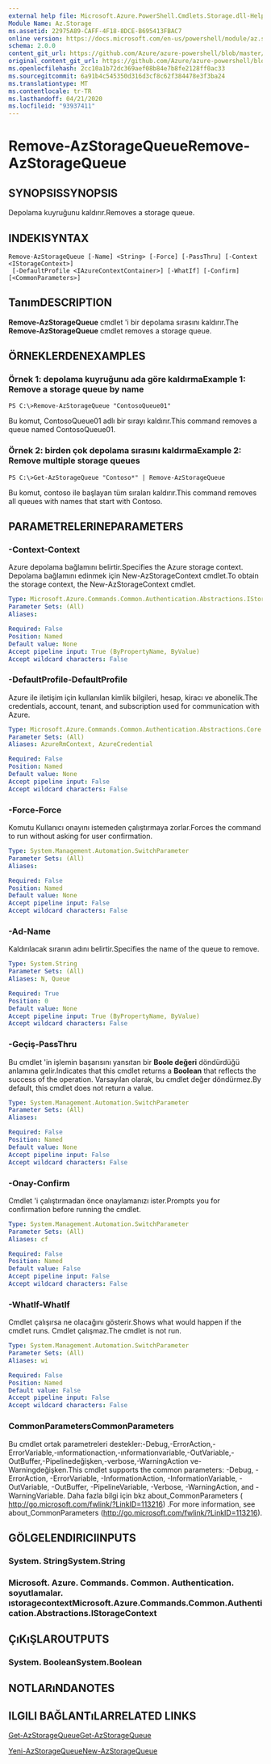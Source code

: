 ```yaml
---
external help file: Microsoft.Azure.PowerShell.Cmdlets.Storage.dll-Help.xml
Module Name: Az.Storage
ms.assetid: 22975A89-CAFF-4F18-8DCE-B695413FBAC7
online version: https://docs.microsoft.com/en-us/powershell/module/az.storage/remove-azstoragequeue
schema: 2.0.0
content_git_url: https://github.com/Azure/azure-powershell/blob/master/src/Storage/Storage.Management/help/Remove-AzStorageQueue.md
original_content_git_url: https://github.com/Azure/azure-powershell/blob/master/src/Storage/Storage.Management/help/Remove-AzStorageQueue.md
ms.openlocfilehash: 2cc10a1b72dc369aef08b84e7b8fe2128ff0ac33
ms.sourcegitcommit: 6a91b4c545350d316d3cf8c62f384478e3f3ba24
ms.translationtype: MT
ms.contentlocale: tr-TR
ms.lasthandoff: 04/21/2020
ms.locfileid: "93937411"
---
```

# <span data-ttu-id="942c5-101">Remove-AzStorageQueue</span><span class="sxs-lookup"><span data-stu-id="942c5-101">Remove-AzStorageQueue</span></span>

## <span data-ttu-id="942c5-102">SYNOPSIS</span><span class="sxs-lookup"><span data-stu-id="942c5-102">SYNOPSIS</span></span>
<span data-ttu-id="942c5-103">Depolama kuyruğunu kaldırır.</span><span class="sxs-lookup"><span data-stu-id="942c5-103">Removes a storage queue.</span></span>

## <span data-ttu-id="942c5-104">INDEKI</span><span class="sxs-lookup"><span data-stu-id="942c5-104">SYNTAX</span></span>

```
Remove-AzStorageQueue [-Name] <String> [-Force] [-PassThru] [-Context <IStorageContext>]
 [-DefaultProfile <IAzureContextContainer>] [-WhatIf] [-Confirm] [<CommonParameters>]
```

## <span data-ttu-id="942c5-105">Tanım</span><span class="sxs-lookup"><span data-stu-id="942c5-105">DESCRIPTION</span></span>
<span data-ttu-id="942c5-106">**Remove-AzStorageQueue** cmdlet 'i bir depolama sırasını kaldırır.</span><span class="sxs-lookup"><span data-stu-id="942c5-106">The **Remove-AzStorageQueue** cmdlet removes a storage queue.</span></span>

## <span data-ttu-id="942c5-107">ÖRNEKLERDEN</span><span class="sxs-lookup"><span data-stu-id="942c5-107">EXAMPLES</span></span>

### <span data-ttu-id="942c5-108">Örnek 1: depolama kuyruğunu ada göre kaldırma</span><span class="sxs-lookup"><span data-stu-id="942c5-108">Example 1: Remove a storage queue by name</span></span>
```
PS C:\>Remove-AzStorageQueue "ContosoQueue01"
```

<span data-ttu-id="942c5-109">Bu komut, ContosoQueue01 adlı bir sırayı kaldırır.</span><span class="sxs-lookup"><span data-stu-id="942c5-109">This command removes a queue named ContosoQueue01.</span></span>

### <span data-ttu-id="942c5-110">Örnek 2: birden çok depolama sırasını kaldırma</span><span class="sxs-lookup"><span data-stu-id="942c5-110">Example 2: Remove multiple storage queues</span></span>
```
PS C:\>Get-AzStorageQueue "Contoso*" | Remove-AzStorageQueue
```

<span data-ttu-id="942c5-111">Bu komut, contoso ile başlayan tüm sıraları kaldırır.</span><span class="sxs-lookup"><span data-stu-id="942c5-111">This command removes all queues with names that start with Contoso.</span></span>

## <span data-ttu-id="942c5-112">PARAMETRELERINE</span><span class="sxs-lookup"><span data-stu-id="942c5-112">PARAMETERS</span></span>

### <span data-ttu-id="942c5-113">-Context</span><span class="sxs-lookup"><span data-stu-id="942c5-113">-Context</span></span>
<span data-ttu-id="942c5-114">Azure depolama bağlamını belirtir.</span><span class="sxs-lookup"><span data-stu-id="942c5-114">Specifies the Azure storage context.</span></span>
<span data-ttu-id="942c5-115">Depolama bağlamını edinmek için New-AzStorageContext cmdlet.</span><span class="sxs-lookup"><span data-stu-id="942c5-115">To obtain the storage context, the New-AzStorageContext cmdlet.</span></span>

```yaml
Type: Microsoft.Azure.Commands.Common.Authentication.Abstractions.IStorageContext
Parameter Sets: (All)
Aliases:

Required: False
Position: Named
Default value: None
Accept pipeline input: True (ByPropertyName, ByValue)
Accept wildcard characters: False
```

### <span data-ttu-id="942c5-116">-DefaultProfile</span><span class="sxs-lookup"><span data-stu-id="942c5-116">-DefaultProfile</span></span>
<span data-ttu-id="942c5-117">Azure ile iletişim için kullanılan kimlik bilgileri, hesap, kiracı ve abonelik.</span><span class="sxs-lookup"><span data-stu-id="942c5-117">The credentials, account, tenant, and subscription used for communication with Azure.</span></span>

```yaml
Type: Microsoft.Azure.Commands.Common.Authentication.Abstractions.Core.IAzureContextContainer
Parameter Sets: (All)
Aliases: AzureRmContext, AzureCredential

Required: False
Position: Named
Default value: None
Accept pipeline input: False
Accept wildcard characters: False
```

### <span data-ttu-id="942c5-118">-Force</span><span class="sxs-lookup"><span data-stu-id="942c5-118">-Force</span></span>
<span data-ttu-id="942c5-119">Komutu Kullanıcı onayını istemeden çalıştırmaya zorlar.</span><span class="sxs-lookup"><span data-stu-id="942c5-119">Forces the command to run without asking for user confirmation.</span></span>

```yaml
Type: System.Management.Automation.SwitchParameter
Parameter Sets: (All)
Aliases:

Required: False
Position: Named
Default value: None
Accept pipeline input: False
Accept wildcard characters: False
```

### <span data-ttu-id="942c5-120">-Ad</span><span class="sxs-lookup"><span data-stu-id="942c5-120">-Name</span></span>
<span data-ttu-id="942c5-121">Kaldırılacak sıranın adını belirtir.</span><span class="sxs-lookup"><span data-stu-id="942c5-121">Specifies the name of the queue to remove.</span></span>

```yaml
Type: System.String
Parameter Sets: (All)
Aliases: N, Queue

Required: True
Position: 0
Default value: None
Accept pipeline input: True (ByPropertyName, ByValue)
Accept wildcard characters: False
```

### <span data-ttu-id="942c5-122">-Geçiş</span><span class="sxs-lookup"><span data-stu-id="942c5-122">-PassThru</span></span>
<span data-ttu-id="942c5-123">Bu cmdlet 'in işlemin başarısını yansıtan bir **Boole değeri** döndürdüğü anlamına gelir.</span><span class="sxs-lookup"><span data-stu-id="942c5-123">Indicates that this cmdlet returns a **Boolean** that reflects the success of the operation.</span></span>
<span data-ttu-id="942c5-124">Varsayılan olarak, bu cmdlet değer döndürmez.</span><span class="sxs-lookup"><span data-stu-id="942c5-124">By default, this cmdlet does not return a value.</span></span>

```yaml
Type: System.Management.Automation.SwitchParameter
Parameter Sets: (All)
Aliases:

Required: False
Position: Named
Default value: None
Accept pipeline input: False
Accept wildcard characters: False
```

### <span data-ttu-id="942c5-125">-Onay</span><span class="sxs-lookup"><span data-stu-id="942c5-125">-Confirm</span></span>
<span data-ttu-id="942c5-126">Cmdlet 'i çalıştırmadan önce onaylamanızı ister.</span><span class="sxs-lookup"><span data-stu-id="942c5-126">Prompts you for confirmation before running the cmdlet.</span></span>

```yaml
Type: System.Management.Automation.SwitchParameter
Parameter Sets: (All)
Aliases: cf

Required: False
Position: Named
Default value: False
Accept pipeline input: False
Accept wildcard characters: False
```

### <span data-ttu-id="942c5-127">-WhatIf</span><span class="sxs-lookup"><span data-stu-id="942c5-127">-WhatIf</span></span>
<span data-ttu-id="942c5-128">Cmdlet çalışırsa ne olacağını gösterir.</span><span class="sxs-lookup"><span data-stu-id="942c5-128">Shows what would happen if the cmdlet runs.</span></span>
<span data-ttu-id="942c5-129">Cmdlet çalışmaz.</span><span class="sxs-lookup"><span data-stu-id="942c5-129">The cmdlet is not run.</span></span>

```yaml
Type: System.Management.Automation.SwitchParameter
Parameter Sets: (All)
Aliases: wi

Required: False
Position: Named
Default value: False
Accept pipeline input: False
Accept wildcard characters: False
```

### <span data-ttu-id="942c5-130">CommonParameters</span><span class="sxs-lookup"><span data-stu-id="942c5-130">CommonParameters</span></span>
<span data-ttu-id="942c5-131">Bu cmdlet ortak parametreleri destekler:-Debug,-ErrorAction,-ErrorVariable,-ınformationaction,-ınformationvariable,-OutVariable,-OutBuffer,-Pipelinedeğişken,-verbose,-WarningAction ve-Warningdeğişken.</span><span class="sxs-lookup"><span data-stu-id="942c5-131">This cmdlet supports the common parameters: -Debug, -ErrorAction, -ErrorVariable, -InformationAction, -InformationVariable, -OutVariable, -OutBuffer, -PipelineVariable, -Verbose, -WarningAction, and -WarningVariable.</span></span> <span data-ttu-id="942c5-132">Daha fazla bilgi için bkz about_CommonParameters ( http://go.microsoft.com/fwlink/?LinkID=113216) .</span><span class="sxs-lookup"><span data-stu-id="942c5-132">For more information, see about_CommonParameters (http://go.microsoft.com/fwlink/?LinkID=113216).</span></span>

## <span data-ttu-id="942c5-133">GÖLGELENDIRICI</span><span class="sxs-lookup"><span data-stu-id="942c5-133">INPUTS</span></span>

### <span data-ttu-id="942c5-134">System. String</span><span class="sxs-lookup"><span data-stu-id="942c5-134">System.String</span></span>

### <span data-ttu-id="942c5-135">Microsoft. Azure. Commands. Common. Authentication. soyutlamalar. ıstoragecontext</span><span class="sxs-lookup"><span data-stu-id="942c5-135">Microsoft.Azure.Commands.Common.Authentication.Abstractions.IStorageContext</span></span>

## <span data-ttu-id="942c5-136">ÇıKıŞLAR</span><span class="sxs-lookup"><span data-stu-id="942c5-136">OUTPUTS</span></span>

### <span data-ttu-id="942c5-137">System. Boolean</span><span class="sxs-lookup"><span data-stu-id="942c5-137">System.Boolean</span></span>

## <span data-ttu-id="942c5-138">NOTLARıNDA</span><span class="sxs-lookup"><span data-stu-id="942c5-138">NOTES</span></span>

## <span data-ttu-id="942c5-139">ILGILI BAĞLANTıLAR</span><span class="sxs-lookup"><span data-stu-id="942c5-139">RELATED LINKS</span></span>

[<span data-ttu-id="942c5-140">Get-AzStorageQueue</span><span class="sxs-lookup"><span data-stu-id="942c5-140">Get-AzStorageQueue</span></span>](./Get-AzStorageQueue.md)

[<span data-ttu-id="942c5-141">Yeni-AzStorageQueue</span><span class="sxs-lookup"><span data-stu-id="942c5-141">New-AzStorageQueue</span></span>](./New-AzStorageQueue.md)
